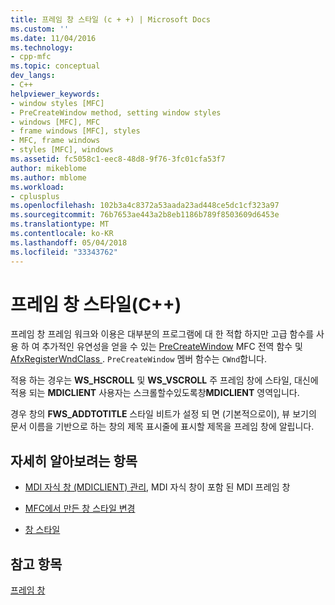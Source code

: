 ```yaml
---
title: 프레임 창 스타일 (c + +) | Microsoft Docs
ms.custom: ''
ms.date: 11/04/2016
ms.technology:
- cpp-mfc
ms.topic: conceptual
dev_langs:
- C++
helpviewer_keywords:
- window styles [MFC]
- PreCreateWindow method, setting window styles
- windows [MFC], MFC
- frame windows [MFC], styles
- MFC, frame windows
- styles [MFC], windows
ms.assetid: fc5058c1-eec8-48d8-9f76-3fc01cfa53f7
author: mikeblome
ms.author: mblome
ms.workload:
- cplusplus
ms.openlocfilehash: 102b3a4c8372a53aada23ad448ce5dc1cf323a97
ms.sourcegitcommit: 76b7653ae443a2b8eb1186b789f8503609d6453e
ms.translationtype: MT
ms.contentlocale: ko-KR
ms.lasthandoff: 05/04/2018
ms.locfileid: "33343762"
---
```

# <a name="frame-window-styles-c"></a>프레임 창 스타일(C++)
프레임 창 프레임 워크와 이용은 대부분의 프로그램에 대 한 적합 하지만 고급 함수를 사용 하 여 추가적인 유연성을 얻을 수 있는 [PreCreateWindow](../mfc/reference/cwnd-class.md#precreatewindow) MFC 전역 함수 및 [AfxRegisterWndClass ](../mfc/reference/application-information-and-management.md#afxregisterwndclass). `PreCreateWindow` 멤버 함수는 `CWnd`합니다.  
  
 적용 하는 경우는 **WS_HSCROLL** 및 **WS_VSCROLL** 주 프레임 창에 스타일, 대신에 적용 되는 **MDICLIENT** 사용자는 스크롤할수있도록창**MDICLIENT** 영역입니다.  
  
 경우 창의 **FWS_ADDTOTITLE** 스타일 비트가 설정 되 면 (기본적으로이), 뷰 보기의 문서 이름을 기반으로 하는 창의 제목 표시줄에 표시할 제목을 프레임 창에 알립니다.  
  
## <a name="what-do-you-want-to-know-more-about"></a>자세히 알아보려는 항목  
  
-   [MDI 자식 창 (MDICLIENT) 관리](../mfc/managing-mdi-child-windows.md), MDI 자식 창이 포함 된 MDI 프레임 창  
  
-   [MFC에서 만든 창 스타일 변경](../mfc/changing-the-styles-of-a-window-created-by-mfc.md)  
  
-   [창 스타일](../mfc/reference/styles-used-by-mfc.md#window-styles)  
  
## <a name="see-also"></a>참고 항목  
 [프레임 창](../mfc/frame-windows.md)

